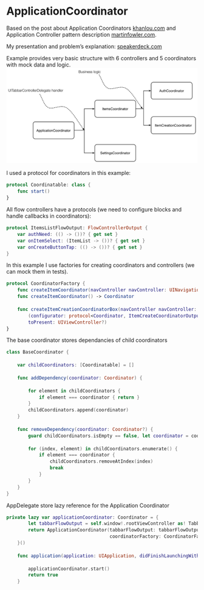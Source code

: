 # ApplicationCoordinator
Based on the post about Application Coordinators [khanlou.com](http://khanlou.com/2015/10/coordinators-redux/) and Application Controller pattern description [martinfowler.com](http://martinfowler.com/eaaCatalog/applicationController.html).

My presentation and problem’s explanation: [speakerdeck.com](https://speakerdeck.com/andreypanov/introducing-application-coordinator)

Example provides very basic structure with 6 controllers and 5 coordinators with mock data and logic.
![](/str.jpg)

I used a protocol for coordinators in this example:
```swift
protocol Coordinatable: class {
    func start()
}
```
All flow controllers have a protocols (we need to configure blocks and handle callbacks in coordinators):
```swift
protocol ItemsListFlowOutput: FlowControllerOutput {
    var authNeed: (() -> ())? { get set }
    var onItemSelect: (ItemList -> ())? { get set }
    var onCreateButtonTap: (() -> ())? { get set }
}
```
In this example I use factories for creating  coordinators and controllers (we can mock them in tests).
```swift
protocol CoordinatorFactory {
    func createItemCoordinator(navController navController: UINavigationController?) -> Coordinator
    func createItemCoordinator() -> Coordinator
    
    func createItemCreationCoordinatorBox(navController navController: UINavigationController?) ->
        (configurator: protocol<Coordinator, ItemCreateCoordinatorOutput>,
        toPresent: UIViewController?)
}
```
The base coordinator stores dependancies of child coordinators
```swift
class BaseCoordinator {
    
    var childCoordinators: [Coordinatable] = []
    
    func addDependency(coordinator: Coordinator) {
        
        for element in childCoordinators {
            if element === coordinator { return }
        }
        childCoordinators.append(coordinator)
    }
    
    func removeDependency(coordinator: Coordinator?) {
        guard childCoordinators.isEmpty == false, let coordinator = coordinator else { return }
        
        for (index, element) in childCoordinators.enumerate() {
            if element === coordinator {
                childCoordinators.removeAtIndex(index)
                break
            }
        }
    }
}
```
AppDelegate store lazy reference for the Application Coordinator
```swift
private lazy var applicationCoordinator: Coordinator = {
        let tabbarFlowOutput = self.window!.rootViewController as! TabbarFlowOutput
        return ApplicationCoordinator(tabbarFlowOutput: tabbarFlowOutput,
                                      coordinatorFactory: CoordinatorFactoryImp())
    }()

    func application(application: UIApplication, didFinishLaunchingWithOptions launchOptions: [NSObject: AnyObject]?) -> Bool {
        
        applicationCoordinator.start()
        return true
    }
```
